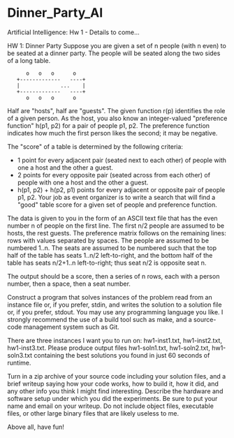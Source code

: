 # Dinner_Party_AI
Artificial Intelligence: Hw 1 - Details to come...

HW 1: Dinner Party
Suppose you are given a set of n people (with n even) to be seated at a dinner party. The people will be seated along the two sides of a long table.

```
      o   o   o      o
   +-------------   ----+
   |             ...    | 
   +-------------   ----+ 
      o   o   o      o
```
Half are "hosts", half are "guests". The given function r(p) identifies the role of a given person.
As the host, you also know an integer-valued "preference function" h(p1, p2) for a pair of people p1, p2. The preference function indicates how much the first person likes the second; it may be negative.

The "score" of a table is determined by the following criteria:

* 1 point for every adjacent pair (seated next to each other) of people with one a host and the other a guest.
* 2 points for every opposite pair (seated across from each other) of people with one a host and the other a guest.
* h(p1, p2) + h(p2, p1) points for every adjacent or opposite pair of people p1, p2.
Your job as event organizer is to write a search that will find a "good" table score for a given set of people and preference function.

The data is given to you in the form of an ASCII text file that has the even number n of people on the first line. The first n/2 people are assumed to be hosts, the rest guests. The preference matrix follows on the remaining lines: rows with values separated by spaces. The people are assumed to be numbered 1..n. The seats are assumed to be numbered such that the top half of the table has seats 1..n/2 left-to-right, and the bottom half of the table has seats n/2+1..n left-to-right; thus seat n/2 is opposite seat n.

The output should be a score, then a series of n rows, each with a person number, then a space, then a seat number.

Construct a program that solves instances of the problem read from an instance file or, if you prefer, stdin, and writes the solution to a solution file or, if you prefer, stdout. You may use any programming language you like. I strongly recommend the use of a build tool such as make, and a source-code management system such as Git.

There are three instances I want you to run on: hw1-inst1.txt, hw1-inst2.txt, hw1-inst3.txt. Please produce output files hw1-soln1.txt, hw1-soln2.txt, hw1-soln3.txt containing the best solutions you found in just 60 seconds of runtime.

Turn in a zip archive of your source code including your solution files, and a brief writeup saying how your code works, how to build it, how it did, and any other info you think I might find interesting. Describe the hardware and software setup under which you did the experiments. Be sure to put your name and email on your writeup. Do not include object files, executable files, or other large binary files that are likely useless to me.

Above all, have fun!
